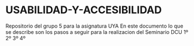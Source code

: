 # USABILIDAD-Y-ACCESIBILIDAD
Repositorio del grupo 5 para la asignatura UYA
En este documento lo que se describe son los pasos a seguir para la realizacion del Seminario DCU
  1º
  2º
  3º
  4º
